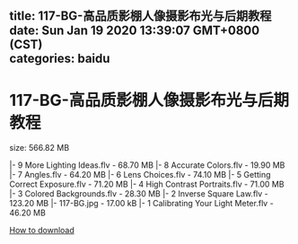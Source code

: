
title: 117-BG-高品质影棚人像摄影布光与后期教程
date: Sun Jan 19 2020 13:39:07 GMT+0800 (CST)    
categories: baidu
---

# 117-BG-高品质影棚人像摄影布光与后期教程
size: 566.82 MB
 
 
|- 9 More Lighting Ideas.flv - 68.70 MB
|- 8 Accurate Colors.flv - 19.90 MB
|- 7 Angles.flv - 64.20 MB
|- 6 Lens Choices.flv - 74.10 MB
|- 5 Getting Correct Exposure.flv - 71.20 MB
|- 4 High Contrast Portraits.flv - 71.00 MB
|- 3 Colored Backgrounds.flv - 28.30 MB
|- 2 Inverse Square Law.flv - 123.20 MB
|- 117-BG.jpg - 17.00 kB
|- 1 Calibrating Your Light Meter.flv - 46.20 MB

[How to download](https://bpcam.bemobtrk.com/go/2ceec3aa-1ca2-46d6-b9ff-aaa5c184517c?jno=1205)